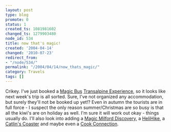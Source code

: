 ```yaml
---
layout: post
type: blog
promote: 0
status: 1
created_ts: 1081981602
changed_ts: 1279903480
node_id: 534
title: now that's magic!
created: '2004-04-14'
changed: '2010-07-23'
redirect_from:
- "/node/534/"
permalink: "/2004/04/14/now_thats_magic/"
category: Travels
tags: []
---
```

Crikey.  I've just booked a [Magic Bus](http://www.magicbus.co.nz/) [Transalpine Experience](http://www.magicbus.co.nz/index.cfm/ProductDetail/ProductID/8), so it looks like next week's trip is all sorted.  Sure, I've not organized any accommodation, but surely they'll not be booked up yet!?  Even in autumn the tourists are in full force - I suspect the only reason summer/Christmas are so busy is that all the kiwi's are on holiday as well.  I'm sure it will work out okay - things usually do.  I'll also look into adding a [Magic Milford Discovery](http://www.magicbus.co.nz/main/ProductDetail/index.cfm/ProductID/43), a [HeliHike](http://www.helicopter.co.nz/helihike.asp), a [Catlin's Coaster](http://www.magicbus.co.nz/main/ProductDetail/index.cfm/ProductID/75) and maybe even a [Cook Connection](http://www.magicbus.co.nz/main/ProductDetail/index.cfm/ProductID/42).
